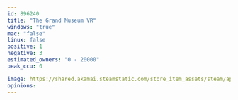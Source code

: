 ```yaml
---
id: 896240
title: "The Grand Museum VR"
windows: "true"
mac: "false"
linux: false
positive: 1
negative: 3
estimated_owners: "0 - 20000"
peak_ccu: 0

image: https://shared.akamai.steamstatic.com/store_item_assets/steam/apps/896240/header.jpg?t=1532077257
opinions:
---
```

